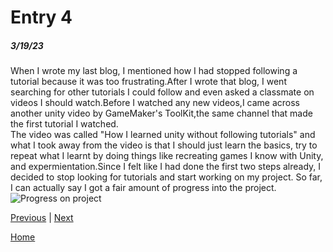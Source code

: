 # Entry 4
##### 3/19/23

When I wrote my last blog, I mentioned how I had stopped following a tutorial because it was too frustrating.After I wrote that blog, I went searching for other tutorials I could follow and even asked a classmate on videos I should watch.Before I watched any new videos,I came across another unity video by GameMaker's ToolKit,the same channel that made the first tutorial I watched.  
The video was called "How I learned unity without following tutorials" and what I took away from the video is that I should just learn the basics, try to repeat what I learnt by doing things like recreating games I know with Unity, and expermientation.Since I felt like I had done the first two steps already, I decided to stop looking for tutorials and start working on my project. So far, I can actually say I got a fair amount of progress into the project.  
![Progress on project](https://i.imgur.com/lDaVKwy.png)  

[Previous](entry03.md) | [Next](entry05.md)

[Home](../README.md)
